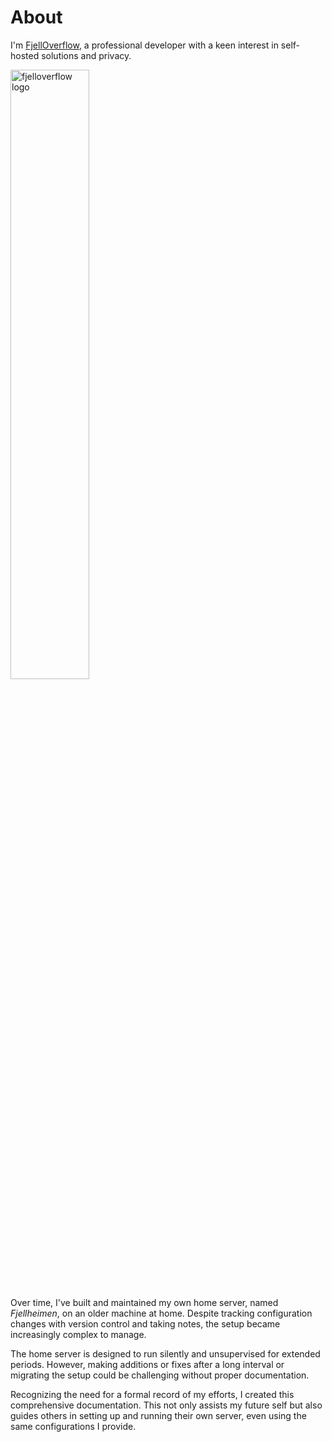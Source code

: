 # About
I'm [FjellOverflow](https://fjelloverflow.dev/), a professional developer with a keen interest in self-hosted solutions and privacy.

<div>
  <img src="/logo.svg" style="margin: auto; width: 50%" alt="fjelloverflow logo">
</div>

Over time, I've built and maintained my own home server, named *Fjellheimen*, on an older machine at home. Despite tracking configuration changes with version control and taking notes, the setup became increasingly complex to manage.

The home server is designed to run silently and unsupervised for extended periods. However, making additions or fixes after a long interval or migrating the setup could be challenging without proper documentation.

Recognizing the need for a formal record of my efforts, I created this comprehensive documentation. This not only assists my future self but also guides others in setting up and running their own server, even using the same configurations I provide.